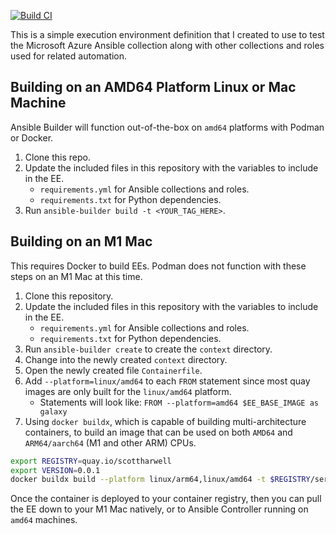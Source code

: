 [![Build CI](https://github.com/scottharwell/azure-ee/actions/workflows/build.yml/badge.svg?branch=v1.0.13)](https://github.com/scottharwell/azure-ee/actions/workflows/build.yml)

This is a simple execution environment definition that I created to use to test the Microsoft Azure Ansible collection along with other collections and roles used for related automation.

## Building on an AMD64 Platform Linux or Mac Machine

Ansible Builder will function out-of-the-box on `amd64` platforms with Podman or Docker.

1. Clone this repo.
2. Update the included files in this repository with the variables to include in the EE.
   * `requirements.yml` for Ansible collections and roles.
   * `requirements.txt` for Python dependencies.
3. Run `ansible-builder build -t <YOUR_TAG_HERE>`.

## Building on an M1 Mac

This requires Docker to build EEs.  Podman does not function with these steps on an M1 Mac at this time.

1. Clone this repository.
2. Update the included files in this repository with the variables to include in the EE.
   * `requirements.yml` for Ansible collections and roles.
   * `requirements.txt` for Python dependencies.
3. Run `ansible-builder create` to create the `context` directory.
4. Change into the newly created `context` directory.
5. Open the newly created file `Containerfile`.
6. Add `--platform=linux/amd64` to each `FROM` statement since most quay images are only built for the `linux/amd64` platform.
    * Statements will look like: `FROM --platform=amd64 $EE_BASE_IMAGE as galaxy`
7. Using `docker buildx`, which is capable of building multi-architecture containers, to build an image that can be used on both `AMD64` and `ARM64/aarch64` (M1 and other ARM) CPUs.

```bash
export REGISTRY=quay.io/scottharwell
export VERSION=0.0.1
docker buildx build --platform linux/arm64,linux/amd64 -t $REGISTRY/server-setup-ee:$VERSION -t $REGISTRY/server-setup-ee:latest --push .
```

Once the container is deployed to your container registry, then you can pull the EE down to your M1 Mac natively, or to Ansible Controller running on `amd64` machines.